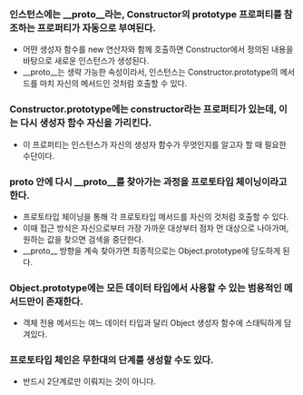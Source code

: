 ### 인스턴스에는 __proto__라는, Constructor의 prototype 프로퍼티를 참조하는 프로퍼티가 자동으로 부여된다.

- 어떤 생성자 함수를 new 연산자와 함께 호출하면 Constructor에서 정의된 내용을 바탕으로 새로운 인스턴스가 생성된다.
- __proto__는 생략 가능한 속성이라서, 인스턴스는 Constructor.prototype의 메서드를 마치 자신의 메서드인 것처럼 호출할 수 있다.

### Constructor.prototype에는 constructor라는 프로퍼티가 있는데, 이는 다시 생성자 함수 자신을 가리킨다.

- 이 프로퍼티는 인스턴스가 자신의 생성자 함수가 무엇인지를 알고자 할 때 필요한 수단이다.

### __proto__ 안에 다시 __proto__를 찾아가는 과정을 프로토타입 체이닝이라고 한다.

- 프로토타입 체이닝을 통해 각 프로토타입 메서드를 자신의 것처럼 호출할 수 있다.
- 이때 접근 방식은 자신으로부터 가장 가까운 대상부터 점차 먼 대상으로 나아가며, 원하는 값을 찾으면 검색을 중단한다.
- \_\_proto__ 방향을 계속 찾아가면 최종적으로는 Object.prototype에 당도하게 된다.

### Object.prototype에는 모든 데이터 타입에서 사용할 수 있는 범용적인 메서드만이 존재한다.

- 객체 전용 메서드는 여느 데이터 타입과 달리 Object 생성자 함수에 스태틱하게 담겨있다.

### 프로토타입 체인은 무한대의 단계를 생성할 수도 있다.

- 반드시 2단계로만 이뤄지는 것이 아니다.
